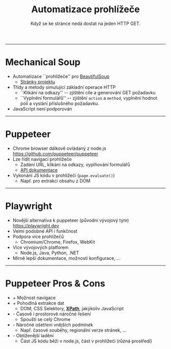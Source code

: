 <!-- .slide: class="section" -->

<header>
	<h1>Automatizace prohlížeče</h1>
	<p>Když se ke stránce nedá dostat na jeden HTTP GET.</p>
</header>

---

# Mechanical Soup

- Automatizace ``prohlížeče'' pro [BeautifulSoup](#/beautifulsoup)
	- [Stránky projektu](https://github.com/MechanicalSoup/MechanicalSoup)
- Třídy a metody simulující základní operace HTTP
	- ``Klikání na odkazy'' -- zjištění cíle a generování GET požadavku
	- ``Vyplnění formulářů'' -- zjištění `action` a `method`, vyplnění hodnot polí a vyslání příslušného požadavku.
- JavaScript není podporován

---

# Puppeteer

- Chrome browser dálkově ovládaný z node.js\
  https://github.com/puppeteer/puppeteer
- Lze řídit navigaci prohlížeče
	- Zadání URL, klikání na odkazy, vyplňování formulářů
	- [API dokumentace](https://github.com/puppeteer/puppeteer/blob/v5.3.1/docs/api.md)
- Vykonání JS kódu v prohlížeči (`page.evaluate()`)
	- Např. pro extrakci obsahu z DOM

---

# Playwright

- Novější alternativa k puppeteer (původní vývojový tým)\
  https://playwright.dev
- Velmi podobné API i funkčnost
- Podpora více prohlížečů
	- Chromium/Chrome, Firefox, WebKit
- Více vývojových platforem
	- Node.js, Java, Python, .NET
- Mírně lepší dokumentace, možnosti konfigurace, ...

---

# Puppeteer Pros & Cons
- \+ Možnost navigace <!-- .element: class="plus" -->
- \+ Pohodlná extrakce dat <!-- .element: class="plus" -->
	- DOM, CSS Selektory, [**XPath**](#/xpath), jakýkoliv JavaScript
- \- Časově i prostorově náročné řešení <!-- .element: class="minus" -->
	- Spouští se celý Chrome
- \- Náročné ošetření vnějších podmínek <!-- .element: class="minus" -->
	- Např. časové souběhy, regionální verze stránek, ...
- \- Obtíženější ladění <!-- .element: class="minus" -->
	- Část JS kódu běží v node.js, část v prohlížeči (různá prostředí)

